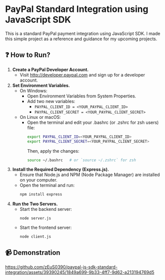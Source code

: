 # PayPal Standard Integration using JavaScript SDK

This is a standard PayPal payment integration using JavaScript SDK. I made this simple project as a reference and guidance for my upcoming projects.

## ❓ How to Run?

1. **Create a PayPal Developer Account.**
   - Visit http://developer.paypal.com and sign up for a developer account.
2. **Set Environment Variables.**
   - On Windows:
     - Open Environment Variables from System Properties.
     - Add two new variables:
       - `PAYPAL_CLIENT_ID = <YOUR_PAYPAL_CLIENT_ID>`
       - `PAYPAL_CLIENT_SECRET = <YOUR_PAYPAL_CLIENT_SECRET>`
   - On Linux or macOS:
     - Open the terminal and edit your .bashrc (or .zshrc for zsh users) file:
       ```bash
       export PAYPAL_CLIENT_ID=<YOUR_PAYPAL_CLIENT_ID>
       export PAYPAL_CLIENT_SECRET=<YOUR_PAYPAL_CLIENT_SECRET>
       ```
       Then, apply the changes:
       ```bash
       source ~/.bashrc   # or `source ~/.zshrc` for zsh
       ```
3. **Install the Required Dependency (Express.js).**
   - Ensure that Node.js and NPM (Node Package Manager) are installed on your computer.
   - Open the terminal and run:
     ```bash
     npm install express
     ```
5. **Run the Two Servers.**
   - Start the backend server:
     ```
     node server.js
     ```
   - Start the frontend server:
     ```
     node client.js
     ```

## 📹 Demonstration
https://github.com/zEuS0390/paypal-js-sdk-standard-integration/assets/39390245/1849a699-9b33-4ff7-9d62-a213194769d5

